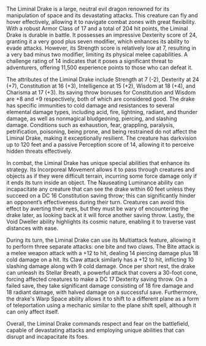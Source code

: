 The Liminal Drake is a large, neutral evil dragon renowned for its manipulation of space and its devastating attacks. This creature can fly and hover effectively, allowing it to navigate combat zones with great flexibility. With a robust Armor Class of 17 and a total of 204 hit points, the Liminal Drake is durable in battle. It possesses an impressive Dexterity score of 24, granting it a very good plus seven modifier, which enhances its ability to evade attacks. However, its Strength score is relatively low at 7, resulting in a very bad minus two modifier, limiting its physical melee capabilities. A challenge rating of 14 indicates that it poses a significant threat to adventurers, offering 11,500 experience points to those who can defeat it.

The attributes of the Liminal Drake include Strength at 7 (-2), Dexterity at 24 (+7), Constitution at 16 (+3), Intelligence at 15 (+2), Wisdom at 18 (+4), and Charisma at 17 (+3). Its saving throw bonuses for Constitution and Wisdom are +8 and +9 respectively, both of which are considered good. The drake has specific immunities to cold damage and resistances to several elemental damage types, including acid, fire, lightning, radiant, and thunder damage, as well as nonmagical bludgeoning, piercing, and slashing damage. Conditions such as exhaustion, fear, grappling, paralysis, petrification, poisoning, being prone, and being restrained do not affect the Liminal Drake, making it exceptionally resilient. The creature has darkvision up to 120 feet and a passive Perception score of 14, allowing it to perceive hidden threats effectively.

In combat, the Liminal Drake has unique special abilities that enhance its strategy. Its Incorporeal Movement allows it to pass through creatures and objects as if they were difficult terrain, incurring some force damage only if it ends its turn inside an object. The Nauseating Luminance ability can incapacitate any creature that can see the drake within 60 feet unless they succeed on a DC 16 Constitution saving throw; this can significantly hinder an opponent’s effectiveness during their turn. Creatures can avoid this effect by averting their eyes, but they must be wary of encountering the drake later, as looking back at it will force another saving throw. Lastly, the Void Dweller ability highlights its cosmic nature, enabling it to traverse vast distances with ease.

During its turn, the Liminal Drake can use its Multiattack feature, allowing it to perform three separate attacks: one bite and two claws. The Bite attack is a melee weapon attack with a +12 to hit, dealing 14 piercing damage plus 18 cold damage on a hit. Its Claw attack similarly has a +12 to hit, inflicting 10 slashing damage along with 9 cold damage. Once per short rest, the drake can unleash its Stellar Breath, a powerful attack that covers a 30-foot cone, forcing affected creatures to make a DC 17 Dexterity saving throw. On a failed save, they take significant damage consisting of 18 fire damage and 18 radiant damage, with halved damage on a successful save. Furthermore, the drake's Warp Space ability allows it to shift to a different plane as a form of teleportation using a mechanic similar to the plane shift spell, although it can only affect itself.

Overall, the Liminal Drake commands respect and fear on the battlefield, capable of devastating attacks and employing unique abilities that can disrupt and incapacitate its foes.